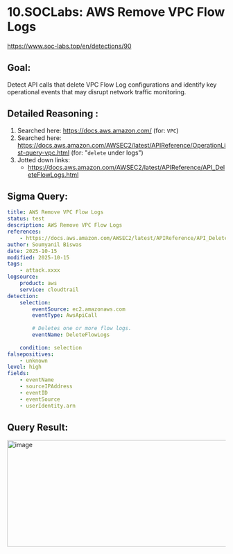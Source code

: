 # 10.SOCLabs: AWS Remove VPC Flow Logs

https://www.soc-labs.top/en/detections/90

## Goal: 
Detect API calls that delete VPC Flow Log configurations and identify key operational events that may disrupt network traffic monitoring.

## Detailed Reasoning :

1. Searched here: https://docs.aws.amazon.com/ (for: `VPC`)
2. Searched here: https://docs.aws.amazon.com/AWSEC2/latest/APIReference/OperationList-query-vpc.html (for: "`delete` under logs")
3. Jotted down links:
    - https://docs.aws.amazon.com/AWSEC2/latest/APIReference/API_DeleteFlowLogs.html

## Sigma Query:

```yaml
title: AWS Remove VPC Flow Logs
status: test
description: AWS Remove VPC Flow Logs
references:
    - https://docs.aws.amazon.com/AWSEC2/latest/APIReference/API_DeleteFlowLogs.html
author: Soumyanil Biswas
date: 2025-10-15
modified: 2025-10-15
tags:
    - attack.xxxx
logsource:
    product: aws
    service: cloudtrail
detection:
    selection:
        eventSource: ec2.amazonaws.com
        eventType: AwsApiCall
        
        # Deletes one or more flow logs.
        eventName: DeleteFlowLogs
        
    condition: selection 
falsepositives:
    - unknown
level: high
fields:
    - eventName
    - sourceIPAddress
    - eventID
    - eventSource
    - userIdentity.arn
```

## Query Result:

<img width="1823" height="246" alt="image" src="https://github.com/user-attachments/assets/46470419-6c1f-4ec8-ac68-cdc19f7b54f8" />


